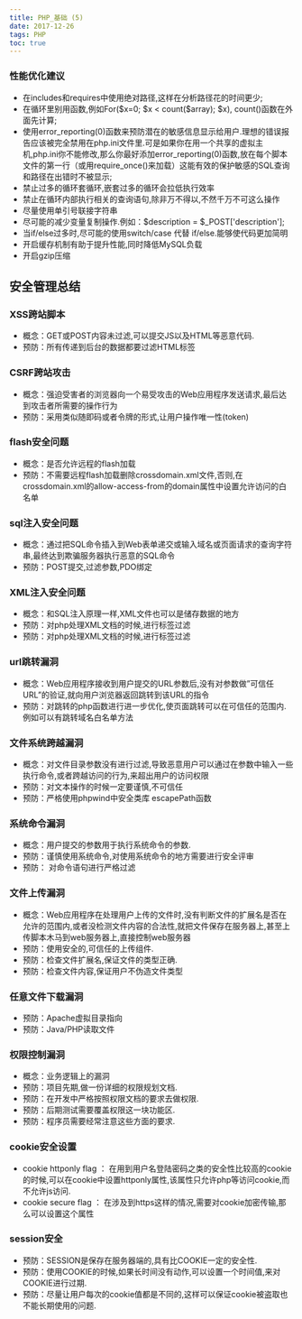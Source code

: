 ```yaml
---
title: PHP_基础 (5)
date: 2017-12-26
tags: PHP
toc: true
---
```


### 性能优化建议
- 在includes和requires中使用绝对路径,这样在分析路径花的时间更少;
- 在循环里别用函数,例如For(\$x=0; \$x < count(\$array); \$x), count()函数在外面先计算;
- 使用error_reporting(0)函数来预防潜在的敏感信息显示给用户.理想的错误报告应该被完全禁用在php.ini文件里.可是如果你在用一个共享的虚拟主机,php.ini你不能修改,那么你最好添加error_reporting(0)函数,放在每个脚本文件的第一行（或用require_once()来加载）这能有效的保护敏感的SQL查询和路径在出错时不被显示;
- 禁止过多的循环套循环,嵌套过多的循环会拉低执行效率
- 禁止在循环内部执行相关的查询语句,除非万不得以,不然千万不可这么操作
- 尽量使用单引号联接字符串
- 尽可能的减少变量复制操作.例如：\$description = $_POST['description'];
- 当if/else过多时,尽可能的使用switch/case 代替 if/else.能够使代码更加简明
- 开启缓存机制有助于提升性能,同时降低MySQL负载
- 开启gzip压缩

<!-- more -->

## 安全管理总结

### XSS跨站脚本
- 概念：GET或POST内容未过滤,可以提交JS以及HTML等恶意代码.
- 预防：所有传递到后台的数据都要过滤HTML标签

### CSRF跨站攻击
- 概念：强迫受害者的浏览器向一个易受攻击的Web应用程序发送请求,最后达到攻击者所需要的操作行为
- 预防：采用类似随即码或者令牌的形式,让用户操作唯一性(token)

### flash安全问题
- 概念：是否允许远程的flash加载
- 预防：不需要远程flash加载删除crossdomain.xml文件,否则,在crossdomain.xml的allow-access-from的domain属性中设置允许访问的白名单

### sql注入安全问题
- 概念：通过把SQL命令插入到Web表单递交或输入域名或页面请求的查询字符串,最终达到欺骗服务器执行恶意的SQL命令
- 预防：POST提交,过滤参数,PDO绑定

### XML注入安全问题
- 概念：和SQL注入原理一样,XML文件也可以是储存数据的地方
- 预防：对php处理XML文档的时候,进行标签过滤
- 预防：对php处理XML文档的时候,进行标签过滤

### url跳转漏洞
- 概念：Web应用程序接收到用户提交的URL参数后,没有对参数做”可信任URL”的验证,就向用户浏览器返回跳转到该URL的指令
- 预防：对跳转的php函数进行进一步优化,使页面跳转可以在可信任的范围内. 例如可以有跳转域名白名单方法

### 文件系统跨越漏洞
- 概念：对文件目录参数没有进行过滤,导致恶意用户可以通过在参数中输入一些执行命令,或者跨越访问的行为,来超出用户的访问权限
- 预防：对文本操作的时候一定要谨慎,不可信任
- 预防：严格使用phpwind中安全类库 escapePath函数

### 系统命令漏洞
- 概念：用户提交的参数用于执行系统命令的参数.
- 预防：谨慎使用系统命令,对使用系统命令的地方需要进行安全评审
- 预防： 对命令语句进行严格过滤

### 文件上传漏洞
- 概念：Web应用程序在处理用户上传的文件时,没有判断文件的扩展名是否在允许的范围内,或者没检测文件内容的合法性,就把文件保存在服务器上,甚至上传脚本木马到web服务器上,直接控制web服务器
- 预防：使用安全的,可信任的上传组件.
- 预防：检查文件扩展名,保证文件的类型正确.
- 预防：检查文件内容,保证用户不伪造文件类型

### 任意文件下载漏洞
- 预防：Apache虚拟目录指向
- 预防：Java/PHP读取文件

### 权限控制漏洞
- 概念：业务逻辑上的漏洞
- 预防：项目先期,做一份详细的权限规划文档.
- 预防：在开发中严格按照权限文档的要求去做权限.
- 预防：后期测试需要覆盖权限这一块功能区.
- 预防：程序员需要经常注意这些方面的要求.

### cookie安全设置
- cookie httponly flag ： 
    在用到用户名登陆密码之类的安全性比较高的cookie的时候,可以在cookie中设置httponly属性,该属性只允许php等访问cookie,而不允许js访问.
- cookie secure flag ： 
    在涉及到https这样的情况,需要对cookie加密传输,那么可以设置这个属性

### session安全
- 预防：SESSION是保存在服务器端的,具有比COOKIE一定的安全性.
- 预防：使用COOKIE的时候,如果长时间没有动作,可以设置一个时间值,来对COOKIE进行过期.
- 预防：尽量让用户每次的cookie值都是不同的,这样可以保证cookie被盗取也不能长期使用的问题.